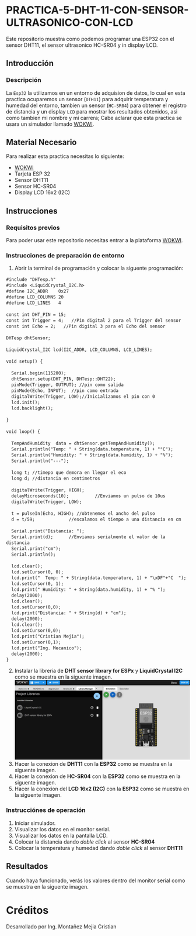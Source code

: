 # PRACTICA-5-DHT-11-CON-SENSOR-ULTRASONICO-CON-LCD
Este repositorio muestra como podemos programar una ESP32 con el sensor DHT11, el sensor ultrasonico HC-SR04 y in display LCD.

## Introducción
### Descripción
La ```Esp32``` la utilizamos en un entorno de adquision de datos, lo cual en esta practica ocuparemos un sensor (```DTH11```) para adquirir temperatura y humedad del entorno, tambien un sensor (```HC-SR04```) para obtener el registro de distancia y un display ```LCD``` para mostrar los resultados obtenidos, asi como tambien mi nombre y mi carrera; Cabe aclarar que esta practica se usara un simulador llamado [WOKWI](https://https://wokwi.com/).

## Material Necesario
Para realizar esta practica necesitas lo siguiente:
- [WOKWI](https://https://wokwi.com/)
- Tarjeta ESP 32
- Sensor DHT11
- Sensor HC-SR04
- Display LCD 16x2 (I2C)

## Instrucciones
### Requisitos previos
Para poder usar este repositorio necesitas entrar a la plataforma [WOKWI](https://https://wokwi.com/).

### Instrucciones de preparación de entorno 
1. Abrir la terminal de programación y colocar la siguente programación:
```
#include "DHTesp.h"
#include <LiquidCrystal_I2C.h>
#define I2C_ADDR    0x27
#define LCD_COLUMNS 20
#define LCD_LINES   4

const int DHT_PIN = 15;
const int Trigger = 4;   //Pin digital 2 para el Trigger del sensor
const int Echo = 2;   //Pin digital 3 para el Echo del sensor

DHTesp dhtSensor;

LiquidCrystal_I2C lcd(I2C_ADDR, LCD_COLUMNS, LCD_LINES);

void setup() {

  Serial.begin(115200);
  dhtSensor.setup(DHT_PIN, DHTesp::DHT22);
  pinMode(Trigger, OUTPUT); //pin como salida
  pinMode(Echo, INPUT);  //pin como entrada
  digitalWrite(Trigger, LOW);//Inicializamos el pin con 0
  lcd.init();
  lcd.backlight();

}

void loop() {

  TempAndHumidity  data = dhtSensor.getTempAndHumidity();
  Serial.println("Temp: " + String(data.temperature, 1) + "°C");
  Serial.println("Humidity: " + String(data.humidity, 1) + "%");
  Serial.println("---");
  
  long t; //timepo que demora en llegar el eco
  long d; //distancia en centimetros

  digitalWrite(Trigger, HIGH);
  delayMicroseconds(10);          //Enviamos un pulso de 10us
  digitalWrite(Trigger, LOW);
  
  t = pulseIn(Echo, HIGH); //obtenemos el ancho del pulso
  d = t/59;             //escalamos el tiempo a una distancia en cm
  
  Serial.print("Distancia: ");
  Serial.print(d);      //Enviamos serialmente el valor de la distancia
  Serial.print("cm");
  Serial.println();

  lcd.clear();
  lcd.setCursor(0, 0);
  lcd.print("  Temp: " + String(data.temperature, 1) + "\xDF"+"C  ");
  lcd.setCursor(0, 1);
  lcd.print(" Humidity: " + String(data.humidity, 1) + "% ");
  delay(2000);
  lcd.clear();
  lcd.setCursor(0,0);
  lcd.print("Distancia: " + String(d) + "cm");
  delay(2000);
  lcd.clear();
  lcd.setCursor(0,0);
  lcd.print("Cristian Mejia");
  lcd.setCursor(0,1);
  lcd.print("Ing. Mecanico");
  delay(2000);
}
```
2. Instalar la libreria de **DHT sensor library for ESPx** y **LiquidCrystal I2C** como se muestra en la siguente imagen.
![](https://github.com/Cris9901/PRACTICA-5-DHT-11-CON-SENSOR-ULTRASONICO-CON-LCD/blob/main/IMAGEN%201.jpg)
3. Hacer la conexion de **DHT11** con la **ESP32** como se muestra en la siguente imagen.
![]()
4. Hacer la conexion de **HC-SR04** con la **ESP32** como se muestra en la siguente imagen.
![]()
5. Hacer la conexion del **LCD 16x2 (I2C)** con la **ESP32** como se muestra en la siguente imagen.
![]()

### Instrucciónes de operación
1. Iniciar simulador.
2. Visualizar los datos en el monitor serial.
3. Visualizar los datos en la pantalla LCD.
4. Colocar la distancia dando *doble click* al sensor **HC-SR04** 
5. Colocar la temperatura y humedad dando *doble click* al sensor **DHT11**

## Resultados
Cuando haya funcionado, verás los valores dentro del monitor serial como se muestra en la siguente imagen.
![]()
![]()
![]()
# Créditos
Desarrollado por Ing. Montañez Mejia Cristian

